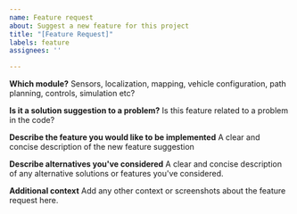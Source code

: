 ```yaml
---
name: Feature request
about: Suggest a new feature for this project
title: "[Feature Request]"
labels: feature
assignees: ''

---
```


**Which module?**
Sensors, localization, mapping, vehicle configuration, path planning, controls, simulation etc?

**Is it a solution suggestion to a problem?**
Is this feature related to a problem in the code?

**Describe the feature you would like to be implemented**
A clear and concise description of the new feature suggestion

**Describe alternatives you've considered**
A clear and concise description of any alternative solutions or features you've considered.

**Additional context**
Add any other context or screenshots about the feature request here.

[comment]: # (In the case of urgent feedback needed, assign this issue to yourself and one of the core developers:)
[comment]: # (EfimiaPanagiotaki-StreetDrone)
[comment]: # (AbdelrahmanBarghouth-StreetDrone)
[comment]: # (FionanOSullivan-StreetDrone)
